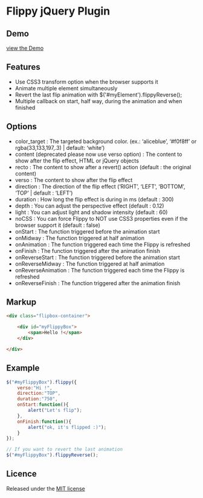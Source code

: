 Flippy jQuery Plugin
====================

Demo
----
[view the Demo](http://guilhemmarty.com/flippy/)

Features
--------
  * Use CSS3 transform option when the browser supports it
  * Animate multiple element simultaneously
  * Revert the last flip animation with $('#myElement').flippyReverse();
  * Multiple callback on start, half way, during the animation and when finished


Options
-------

  * color_target : The targeted background color. (ex.: ‘aliceblue’, ‘#f0f8ff’ or rgba(33,133,197,.3) | default: ‘white’)
  * content (deprecated please now use verso option) : The content to show after the flip effect, HTML or jQuery objects
  * recto : The content to show after a revert() action (default : the original content)
  * verso : The content to show after the flip effect
  * direction : The direction of the flip effect (‘RIGHT’, ‘LEFT’, ‘BOTTOM’, ‘TOP’ | default : ‘LEFT’)
  * duration : How long the flip effect is during in ms (default : 300)
  * depth : You can adjust the perspective effect (default : 0.12)
  * light : You can adjust light and shadow intensity (default : 60)
  * noCSS : You can force Flippy to NOT use CSS3 properties even if the browser support it (default : false)
  * onStart : The function triggered before the animation start
  * onMidway : The function triggered at half animation
  * onAnimation : The function triggered each time the Flippy is refreshed
  * onFinish : The function triggered after the animation finish
  * onReverseStart : The function triggered before the animation start
  * onReverseMidway : The function triggered at half animation
  * onReverseAnimation : The function triggered each time the Flippy is refreshed
  * onReverseFinish : The function triggered after the animation finish

Markup
------

``` html
<div class="flipbox-container">

    <div id="myFlippyBox">
        <span>Hello !</span>
    </div>

</div>
```

Example
--------

``` javascript
$("#myFlippyBox").flippy({
	verso:"Hi !",
	direction:"TOP",
	duration:"750",
	onStart:function(){
		alert("Let's flip");
	},
	onFinish:function(){
		alert("ok, it's flipped :)");
	}
});

// If you want to revert the last animation
$("#myFlippyBox").flippyReverse();
```

Licence
-------
Released under the [MIT license](http://www.opensource.org/licenses/MIT)